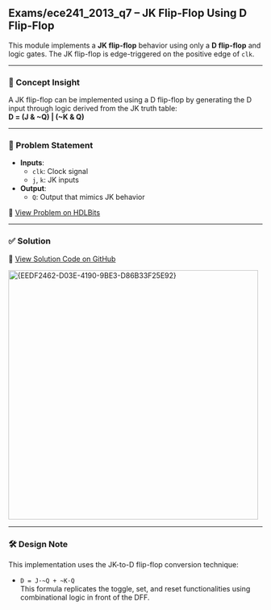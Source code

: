 ## Exams/ece241_2013_q7 – JK Flip-Flop Using D Flip-Flop

This module implements a **JK flip-flop** behavior using only a **D flip-flop** and logic gates. The JK flip-flop is edge-triggered on the positive edge of `clk`.

---

### 🧠 Concept Insight  
A JK flip-flop can be implemented using a D flip-flop by generating the D input through logic derived from the JK truth table:  
**D = (J & ~Q) | (~K & Q)**

---

### 📘 Problem Statement  
- **Inputs**:  
  - `clk`: Clock signal  
  - `j`, `k`: JK inputs  
- **Output**:  
  - `Q`: Output that mimics JK behavior

🔗 [View Problem on HDLBits](https://hdlbits.01xz.net/wiki/Exams/ece241_2013_q7)

---

### ✅ Solution  
📄 [View Solution Code on GitHub](https://github.com/EswarAdithya011/HDLBits/blob/main/Problem%20Sets/5.%20Finite%20State%20Machines/Exams_ece241_2013_q7.v)

<img width="495" alt="{EEDF2462-D03E-4190-9BE3-D86B33F25E92}" src="https://github.com/user-attachments/assets/cfb21eba-a221-48dc-b711-bb5a4893315c" />

---

### 🛠 Design Note  
This implementation uses the JK-to-D flip-flop conversion technique:  
- `D = J·~Q + ~K·Q`  
This formula replicates the toggle, set, and reset functionalities using combinational logic in front of the DFF.
